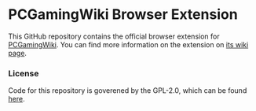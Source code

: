 PCGamingWiki Browser Extension
==============================
This GitHub repository contains the official browser extension for [PCGamingWiki](http://pcgamingwiki.com/wiki/Home). You can find more information on the extension on [its wiki page](http://pcgaminwiki.com/wiki/PCGamingWiki:Extension).

### License
Code for this repository is goverened by the GPL-2.0, which can be found [here](http://www.gnu.org/licenses/gpl-2.0.html).